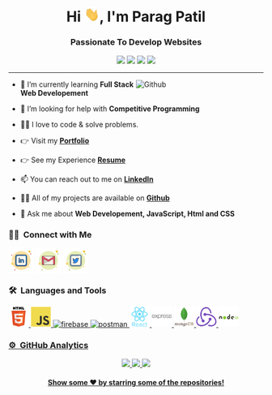 
<h1 align="center">Hi <img src="https://raw.githubusercontent.com/ABSphreak/ABSphreak/master/gifs/Hi.gif" width="30px">, I'm Parag Patil </h1>
<h3 align="center"> Passionate To Develop Websites </h3>
<p align="center">

 <p align="center">
<img src="https://img.shields.io/badge/Age-25-blue" />
  <img src="https://img.shields.io/badge/Focus-Web%20Development -blue" />
  <img src="https://img.shields.io/badge/Lives- Navi Mumbai%20Maharashtra -blue" />
  <img src="https://img.shields.io/badge/Languages-Marathi%20,%20Hindi%20%26%20English-blue" />
</p>
<hr>

  <img width="50%" align="right" alt="Github" src="https://user-images.githubusercontent.com/60788180/131893851-b24002a3-72be-40cf-a179-7cbdff89b087.gif" />
 
- 🌱 I’m currently learning **Full Stack Web Developement**

- 🤝 I’m looking for help with **Competitive Programming**

- 👨‍💻 I love to code & solve problems.

- 👉 Visit my **[Portfolio](https://paragpatil187.github.io/)**

- 👉 See my Experience **[Resume](https://drive.google.com/file/d/1L6vMMS2YjsVFPsnDvMndnnnC5tSayr7U/view?usp=sharing)**

- 📫 You can reach out to me on **[LinkedIn](https://www.linkedin.com/in/parag-patil-43b19a140/)**

- 👨‍💻 All of my projects are available on **[Github](https://github.com/paragpatil187?tab=repositories)**

- 💬 Ask me about **Web Developement, JavaScript, Html and CSS**

 
 ### 🤝🏻 &nbsp;Connect with Me
<p align="left">
<a href="https://www.linkedin.com/in/parag-patil-43b19a140/" target="blank"><img align="center" src="https://github.com/bhaveshppatil/bhaveshppatil/blob/main/Social%20Icons/linkedin.png" alt="https://www.linkedin.com/in/parag-patil-43b19a140/" height="50" width="50" /></a>
<a href="mailto:paragpatil187@gmail.com" target="blank"><img align="center" src="https://github.com/bhaveshppatil/bhaveshppatil/blob/main/Social%20Icons/gmail.png" alt="mailto:paragpatil187@gmail.com" height="50" width="50" /></a>
<a href="https://twitter.com/bhavesh__patil" target="blank"><img align="center" src="https://github.com/bhaveshppatil/bhaveshppatil/blob/main/Social%20Icons/twitter.png" alt="https://twitter.com/bhavesh__patil" height="50" width=50" /></a>
</p>

 ### 🛠 &nbsp;Languages and Tools
<p align="left"> <a href="https://developer.android.com" target="_blank"> <img src="https://raw.githubusercontent.com/devicons/devicon/master/icons/html5/html5-original-wordmark.svg" alt="android" width="40" height="40"/> </a> <a href="https://developer.mozilla.org/en-US/docs/Web/JavaScript" target="_blank"> <img src="https://raw.githubusercontent.com/devicons/devicon/master/icons/javascript/javascript-original.svg" alt="javascript" width="40" height="40"/> </a> <a href="https://firebase.google.com/" target="_blank"> <img src="https://www.vectorlogo.zone/logos/firebase/firebase-icon.svg" alt="firebase" width="40" height="40"/> </a>  <a href="#" target="_blank"> <img src="https://www.vectorlogo.zone/logos/getpostman/getpostman-icon.svg" alt="postman" width="40" height="40"/> </a> <a href="https://www.parrotsec.org/" target="_blank"> <img src="https://raw.githubusercontent.com/devicons/devicon/master/icons/react/react-original-wordmark.svg" alt="react" width="40" height="40"/> </a> <a href="#" target="_blank"> <img src="https://raw.githubusercontent.com/devicons/devicon/master/icons/express/express-original-wordmark.svg" alt="express" width="40" height="40"/> </a> <a href="#" target="_blank"> <img src="https://raw.githubusercontent.com/devicons/devicon/master/icons/mongodb/mongodb-original-wordmark.svg" alt="mongodb" width="40" height="40"/>  </a><a href="#" target="_blank"> <img src="https://raw.githubusercontent.com/devicons/devicon/master/icons/redux/redux-original.svg" alt="redux" width="40" height="40/> </a> <a href="#" target="_blank"> <img src="https://raw.githubusercontent.com/devicons/devicon/master/icons/nodejs/nodejs-original-wordmark.svg" alt="nodejs" width="40" height="40"/> </p>

### ⚙️ &nbsp;GitHub Analytics
 
 
                                                                                                                                                 
<p align = "center">
  <img src = "https://github-readme-stats.vercel.app/api?username=paragpatil187&show_icons=true&theme=dark" width = 400 />
  <img src = "https://github-readme-streak-stats.herokuapp.com/?user=paragpatil187&theme=dark&hide_border=true" width = 400 />
 <img src = "https://github-readme-stats.vercel.app/api/top-langs/?username=paragpatil187&theme=dark&hide_border=true&layout=compact" width = 400 />
</p>
 
 <h4 align="center">Show some ❤️ by starring some of the repositories!</h4>
